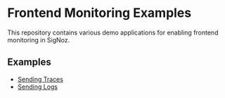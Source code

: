 # Frontend Monitoring Examples

This repository contains various demo applications for enabling frontend monitoring in SigNoz.

## Examples

- [Sending Traces](./sending-traces/)
- [Sending Logs](./sending-logs/)